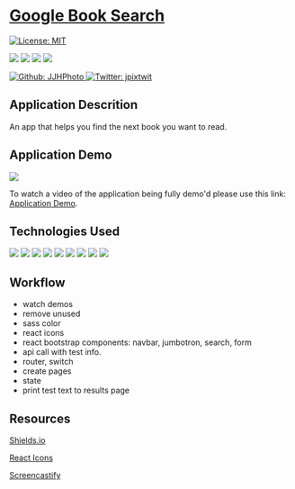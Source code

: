 # [Google Book Search](https://jjh-bookshelves.herokuapp.com/)

[![License: MIT](https://img.shields.io/badge/License-MIT-yellow.svg)](https://opensource.org/licenses/MIT)

<p>
    <img src="https://img.shields.io/github/repo-size/JJHPhoto/my-book-shelves" />
    <img src="https://img.shields.io/github/languages/top/JJHPhoto/my-book-shelves"  />
    <img src="https://img.shields.io/github/issues/JJHPhoto/my-book-shelves" />
    <img src="https://img.shields.io/github/last-commit/JJHPhoto/my-book-shelves" >
</p>
<p>
    <a href="https://github.com/JJHPhoto">
        <img alt="Github: JJHPhoto" src="https://img.shields.io/github/followers/JJHPhoto ?style=social" target="_blank" />
    </a>
    <a href="https://twitter.com/jpixtwit">
        <img alt="Twitter: jpixtwit" src="https://img.shields.io/twitter/follow/jpixtwit.svg?style=social" target="_blank" />
    </a>
</p>

## Application Descrition

An app that helps you find the next book you want to read.

## Application Demo

![](...)

To watch a video of the application being fully demo'd please use this link: [Application Demo](...).

## Technologies Used

<p>
  <img src="https://img.shields.io/badge/-React-informational" />
  <img src="https://img.shields.io/badge/React-Boostrap-blue" />
  <img src="https://img.shields.io/badge/Boostrap-informational" />
  <img src="https://img.shields.io/badge/-heroku-red" />
  <img src="https://img.shields.io/badge/Javascript-yellow" />
  <img src="https://img.shields.io/badge/HTML-orange" />
   <img src="https://img.shields.io/badge/-express-9cf" />
  <img src="https://img.shields.io/badge/-node.js-green" />
  <img src="https://img.shields.io/badge/lint-informational" />

</p>

## Workflow

- watch demos
- remove unused
- sass color
- react icons
- react bootstrap components: navbar, jumbotron, search, form
- api call with test info.
- router, switch
- create pages
- state
- print test text to results page

## Resources

[Shields.io](https://shields.io/)

[React Icons](https://react-icons.github.io/react-icons/)

[Screencastify](https://www.screencastify.com/)
